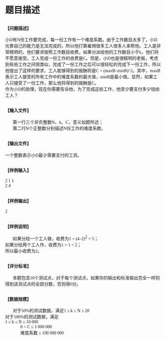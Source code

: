 # 题目描述


<h2>
	<span style="font-family:&#39;Microsoft YaHei&#39;;font-size:14px;">【问题描述】</span> 
</h2>
<p>
	<span style="font-family:&#39;Microsoft YaHei&#39;;font-size:14px;">小D有N份工作要完成，每一份工作有一个难度系数。由于工作数目太多了，小D光靠自己的能力是无法完成的，所以他打算雇佣很多工人很多人来帮他。工人是非常精明的，他们要求按照工作数目收费，如果分派给他的工作数目小于k，他们将不愿意接受。工人完成一份工作的收费是C。但是，小D也是很精明的老板，考虑到有些工作之间很类似，完成了一份工作之后可以很轻松的完成下一份工作，所以他提出了这样的要求，工人能够得到的报酬将是C + (maxB–minB)^2。其中，maxB表示工人接受的所有工作中的难度系数的最大值，minB是最小值。显然，如果工人只接受了一份工作，那么他将得到的报酬是C。 </span><br/>
<span style="font-family:&#39;Microsoft YaHei&#39;;font-size:14px;"> 作为小D的助理，现在你需要告诉他，为了完成这些工作，他至少要支付多少钱给工人？</span> 
</p>
<h2>
	<span style="font-family:&#39;Microsoft YaHei&#39;;font-size:14px;">【输入文件】</span> 
</h2>
<p>
	<span style="font-family:&#39;Microsoft YaHei&#39;;font-size:14px;">       第一行三个非负整数N、k、C，意义如题所述； </span><br/>
<span style="font-family:&#39;Microsoft YaHei&#39;;font-size:14px;">        第二行N个正整数分别描述N份工作的难度系数。</span> 
</p>
<h2>
	<span style="font-family:&#39;Microsoft YaHei&#39;;font-size:14px;">【输出文件】</span> 
</h2>
<p>
	<span style="font-family:&#39;Microsoft YaHei&#39;;font-size:14px;">一个整数表示小D最少需要支付的工资。</span> 
</p>
<h2>
	<span style="font-family:&#39;Microsoft YaHei&#39;;font-size:14px;">【样例输入】</span> 
</h2>
<p>
	<span style="font-family:&#39;Microsoft YaHei&#39;;font-size:14px;">2 1 1</span><br/>
<span style="font-family:&#39;Microsoft YaHei&#39;;font-size:14px;"> 2 4</span> 
</p>
<h2>
	<span style="font-family:&#39;Microsoft YaHei&#39;;font-size:14px;">【样例输出】</span> 
</h2>
<p>
	<span style="font-family:&#39;Microsoft YaHei&#39;;font-size:14px;">2</span> 
</p>
<h2>
	<span style="font-family:&#39;Microsoft YaHei&#39;;font-size:14px;">【样例说明】</span> 
</h2>
<p>
	<span style="font-family:&#39;Microsoft YaHei&#39;;font-size:14px;">       如果分给一个工人做，收费为1 + (4–2)</span><sup><span style="font-family:&#39;Microsoft YaHei&#39;;font-size:14px;">2</span></sup><span style="font-family:&#39;Microsoft YaHei&#39;;font-size:14px;"> = 5； </span><br/>
<span style="font-family:&#39;Microsoft YaHei&#39;;font-size:14px;"> 如果分给两个工人作，收费为1 + 1 = 2； </span><br/>
<span style="font-family:&#39;Microsoft YaHei&#39;;font-size:14px;"> 所以最小收费为2。</span> 
</p>
<h2>
	<span style="font-family:&#39;Microsoft YaHei&#39;;font-size:14px;">【评分标准】</span> 
</h2>
<p>
	<span style="font-family:&#39;Microsoft YaHei&#39;;font-size:14px;">       本题包含10个测试点，对于每个测试点，如果你的输出和标准输出完全一样则得到该测试点的全部分数，否则得0分。</span> 
</p>
<h2>
	<span style="font-family:&#39;Microsoft YaHei&#39;;font-size:14px;">【数据规模】</span> 
</h2>
<p>
	<span style="font-family:&#39;Microsoft YaHei&#39;;font-size:14px;">       对于50%的测试数据，满足1 ≤ k ≤ N ≤ 20</span><br/>
<span style="font-family:&#39;Microsoft YaHei&#39;;font-size:14px;"> 对于100%的测试数据，满足 </span><br/>
<span style="font-family:&#39;Microsoft YaHei&#39;;font-size:14px;"> 1 ≤ k ≤ N ≤ 10 000</span><br/>
<span style="font-family:&#39;Microsoft YaHei&#39;;font-size:14px;">               0 &lt; C ≤ 1 000 000</span><br/>
<span style="font-family:&#39;Microsoft YaHei&#39;;font-size:14px;">               难度系数 ≤ 100 000 000</span> 
</p>
